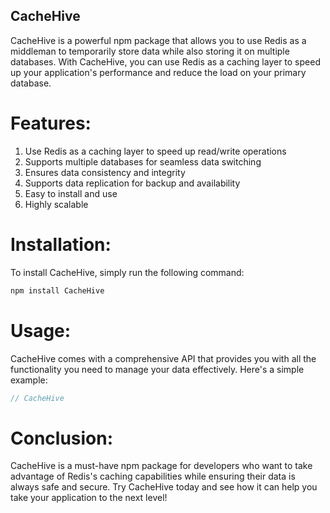 ## CacheHive

CacheHive is a powerful npm package that allows you to use Redis as a middleman to temporarily store data while also storing it on multiple databases. With CacheHive, you can use Redis as a caching layer to speed up your application's performance and reduce the load on your primary database.

# Features:

1. Use Redis as a caching layer to speed up read/write operations
2. Supports multiple databases for seamless data switching
3. Ensures data consistency and integrity
4. Supports data replication for backup and availability
5. Easy to install and use
6. Highly scalable

# Installation:

To install CacheHive, simply run the following command:

```js
npm install CacheHive
```

# Usage:

CacheHive comes with a comprehensive API that provides you with all the functionality you need to manage your data effectively. Here's a simple example:
```js
// CacheHive
```

# Conclusion:

CacheHive is a must-have npm package for developers who want to take advantage of Redis's caching capabilities while ensuring their data is always safe and secure. Try CacheHive today and see how it can help you take your application to the next level!



